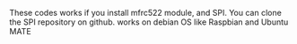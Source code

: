 These codes works if you install mfrc522 module, and SPI. You can clone the SPI repository on github.
works on debian OS like Raspbian and Ubuntu MATE
